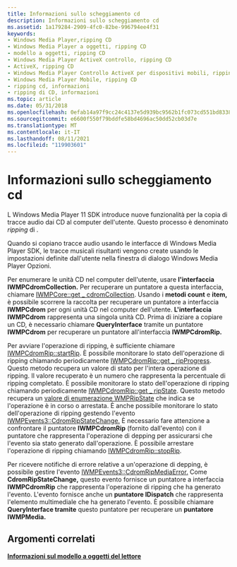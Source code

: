 ```yaml
---
title: Informazioni sullo scheggiamento cd
description: Informazioni sullo scheggiamento cd
ms.assetid: 1a179284-2909-4fc0-82be-996794ee4f31
keywords:
- Windows Media Player,ripping CD
- Windows Media Player a oggetti, ripping CD
- modello a oggetti, ripping CD
- Windows Media Player ActiveX controllo, ripping CD
- ActiveX, ripping CD
- Windows Media Player Controllo ActiveX per dispositivi mobili, ripping CD
- Windows Media Player Mobile, ripping CD
- ripping cd, informazioni
- ripping di CD, informazioni
ms.topic: article
ms.date: 05/31/2018
ms.openlocfilehash: 0efab14a97f9cc24c4137e5d939bc9562b1fc073cd551bd83388de4ba1de0b65
ms.sourcegitcommit: e6600f550f79bddfe58bd4696ac50dd52cb03d7e
ms.translationtype: MT
ms.contentlocale: it-IT
ms.lasthandoff: 08/11/2021
ms.locfileid: "119903601"
---
```

# <a name="about-cd-ripping"></a>Informazioni sullo scheggiamento cd

L Windows Media Player 11 SDK introduce nuove funzionalità per la copia di tracce audio dai CD al computer dell'utente. Questo processo è denominato *ripping* di .

Quando si copiano tracce audio usando le interfacce di Windows Media Player SDK, le tracce musicali risultanti vengono create  usando le impostazioni definite dall'utente nella finestra di dialogo Windows Media Player Opzioni.

Per enumerare le unità CD nel computer dell'utente, usare **l'interfaccia IWMPCdromCollection.** Per recuperare un puntatore a questa interfaccia, chiamare [IWMPCore::get \_ cdromCollection](/previous-versions/windows/desktop/api/wmp/nf-wmp-iwmpcore-get_cdromcollection). Usando i **metodi count** e **item,** è possibile scorrere la raccolta per recuperare un puntatore a interfaccia **IWMPCdrom** per ogni unità CD nel computer dell'utente. **L'interfaccia IWMPCdrom** rappresenta una singola unità CD. Prima di iniziare a copiare un CD, è necessario chiamare **QueryInterface** tramite un puntatore **IWMPCdrom** per recuperare un puntatore all'interfaccia **IWMPCdromRip.**

Per avviare l'operazione di ripping, è sufficiente chiamare [IWMPCdromRip::startRip](/previous-versions/windows/desktop/api/wmp/nf-wmp-iwmpcdromrip-startrip). È possibile monitorare lo stato dell'operazione di ripping chiamando periodicamente [IWMPCdromRip::get \_ ripProgress](/previous-versions/windows/desktop/api/wmp/nf-wmp-iwmpcdromrip-get_ripprogress). Questo metodo recupera un valore di stato per l'intera operazione di ripping. Il valore recuperato è un numero che rappresenta la percentuale di ripping completato. È possibile monitorare lo stato dell'operazione di ripping chiamando periodicamente [IWMPCdromRip::get \_ ripState](/previous-versions/windows/desktop/api/wmp/nf-wmp-iwmpcdromrip-get_ripstate). Questo metodo recupera un [valore di enumerazione WMPRipState](/previous-versions/windows/desktop/api/wmp/ne-wmp-wmpripstate) che indica se l'operazione è in corso o arrestata. È anche possibile monitorare lo stato dell'operazione di ripping gestendo l'evento [IWMPEvents3::CdromRipStateChange.](/previous-versions/windows/desktop/api/wmp/nf-wmp-iwmpevents3-cdromripstatechange) È necessario fare attenzione a confrontare il puntatore **IWMPCdromRip** (fornito dall'evento) con il puntatore che rappresenta l'operazione di depping per assicurarsi che l'evento sia stato generato dall'operazione. È possibile arrestare l'operazione di ripping chiamando [IWMPCdromRip::stopRip](/previous-versions/windows/desktop/api/wmp/nf-wmp-iwmpcdromrip-stoprip).

Per ricevere notifiche di errore relative a un'operazione di depping, è possibile gestire l'evento [IWMPEvents3::CdromRipMediaError.](/previous-versions/windows/desktop/api/wmp/nf-wmp-iwmpevents3-cdromripmediaerror) Come **CdromRipStateChange,** questo evento fornisce un puntatore a interfaccia **IWMPCdromRip** che rappresenta l'operazione di ripping che ha generato l'evento. L'evento fornisce anche un **puntatore IDispatch** che rappresenta l'elemento multimediale che ha generato l'evento. È possibile chiamare **QueryInterface tramite** questo puntatore per recuperare un **puntatore IWMPMedia.**

## <a name="related-topics"></a>Argomenti correlati

<dl> <dt>

[**Informazioni sul modello a oggetti del lettore**](about-the-player-object-model.md)
</dt> </dl>

 

 





